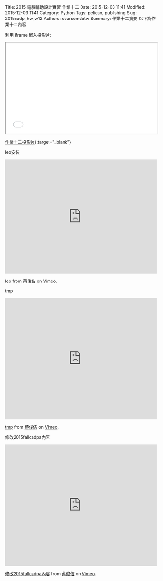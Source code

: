 Title: 2015 電腦輔助設計實習 作業十二
Date: 2015-12-03 11:41
Modified: 2015-12-03 11:41
Category: Python
Tags: pelican, publishing
Slug: 2015cadp_hw_w12
Authors: coursemdetw
Summary: 作業十二摘要
以下為作業十二內容

利用 iframe 嵌入投影片:

<iframe src="cadp_w12_simplest.html" width="500" height="300"></iframe>

[作業十二投影片](simplest7.html){:target="_blank"}

leo安裝
<iframe src="https://player.vimeo.com/video/147707332" width="500" height="375" frameborder="0" webkitallowfullscreen mozallowfullscreen allowfullscreen></iframe> <p><a href="https://vimeo.com/147707332">leo</a> from <a href="https://vimeo.com/user32614943">蔡俊佶</a> on <a href="https://vimeo.com">Vimeo</a>.</p>

tmp
<iframe src="https://player.vimeo.com/video/149248776" width="500" height="400" frameborder="0" webkitallowfullscreen mozallowfullscreen allowfullscreen></iframe> <p><a href="https://vimeo.com/149248776">tmp</a> from <a href="https://vimeo.com/user32614943">蔡俊佶</a> on <a href="https://vimeo.com">Vimeo</a>.</p>

修改2015fallcadpa內容
<iframe src="https://player.vimeo.com/video/149249048" width="500" height="400" frameborder="0" webkitallowfullscreen mozallowfullscreen allowfullscreen></iframe> <p><a href="https://vimeo.com/149249048">修改2015fallcadpa內容</a> from <a href="https://vimeo.com/user32614943">蔡俊佶</a> on <a href="https://vimeo.com">Vimeo</a>.</p>